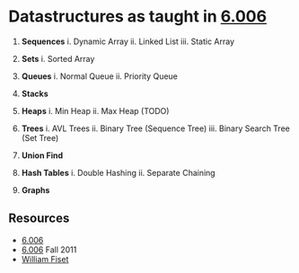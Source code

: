 # Datastructures as taught in [6.006](https://www.youtube.com/playlist?list=PLUl4u3cNGP63EdVPNLG3ToM6LaEUuStEY)

1. **Sequences**
   i. Dynamic Array
   ii. Linked List
   iii. Static Array

2. **Sets**
   i. Sorted Array

3. **Queues**
   i. Normal Queue
   ii. Priority Queue

4. **Stacks**

5. **Heaps**
   i. Min Heap
   ii. Max Heap (TODO)

6. **Trees**
   i. AVL Trees
   ii. Binary Tree (Sequence Tree)
   iii. Binary Search Tree (Set Tree)

7. **Union Find**
8. **Hash Tables**
   i. Double Hashing
   ii. Separate Chaining

9. **Graphs**

## Resources
- [6.006](https://www.youtube.com/playlist?list=PLUl4u3cNGP63EdVPNLG3ToM6LaEUuStEY)
- [6.006](https://www.youtube.com/playlist?list=PLUl4u3cNGP61Oq3tWYp6V_F-5jb5L2iHb) Fall 2011
- [William Fiset](https://www.youtube.com/playlist?list=PLDV1Zeh2NRsB6SWUrDFW2RmDotAfPbeHu)
